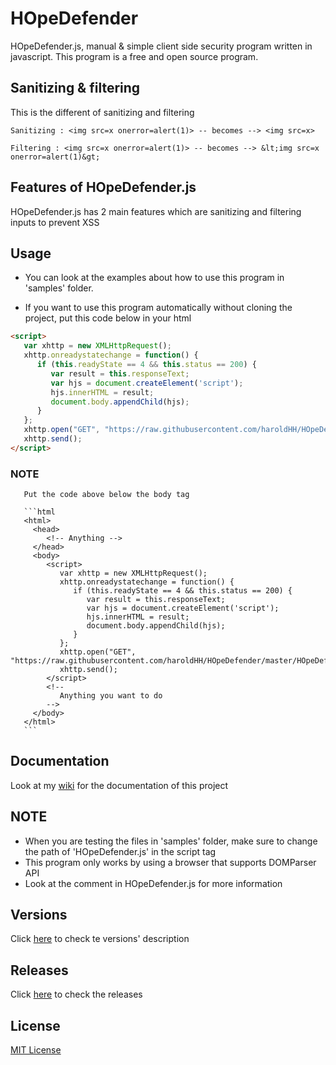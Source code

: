 # HOpeDefender

HOpeDefender.js, manual & simple client side security program written in javascript. This program is a free and open source program.

## Sanitizing & filtering

This is the different of sanitizing and filtering

```text
Sanitizing : <img src=x onerror=alert(1)> -- becomes --> <img src=x>
```

```text
Filtering : <img src=x onerror=alert(1)> -- becomes --> &lt;img src=x onerror=alert(1)&gt;
```

## Features of HOpeDefender.js

   HOpeDefender.js has 2 main features which are sanitizing and filtering inputs to prevent XSS

## Usage

   * You can look at the examples about how to use this program in 'samples' folder.

   * If you want to use this program automatically without cloning the project, put this code below in your html

   ```html
   <script>
      var xhttp = new XMLHttpRequest();
      xhttp.onreadystatechange = function() {
         if (this.readyState == 4 && this.status == 200) {
            var result = this.responseText;
            var hjs = document.createElement('script');
            hjs.innerHTML = result;
            document.body.appendChild(hjs);
         }
      };
      xhttp.open("GET", "https://raw.githubusercontent.com/haroldHH/HOpeDefender/master/HOpeDefender.js");
      xhttp.send();
   </script>
   ```
   ### NOTE
       Put the code above below the body tag
       
       ```html
       <html>
         <head>
            <!-- Anything -->
         </head>
         <body>
            <script>
               var xhttp = new XMLHttpRequest();
               xhttp.onreadystatechange = function() {
                  if (this.readyState == 4 && this.status == 200) {
                     var result = this.responseText;
                     var hjs = document.createElement('script');
                     hjs.innerHTML = result;
                     document.body.appendChild(hjs);
                  }
               };
               xhttp.open("GET", "https://raw.githubusercontent.com/haroldHH/HOpeDefender/master/HOpeDefender.js");
               xhttp.send();
            </script>
            <!--
               Anything you want to do
            -->
         </body>
       </html>
       ```

## Documentation

   Look at my [wiki](https://github.com/haroldHH/HOpeDefender/wiki) for the documentation of this project

## NOTE

   * When you are testing the files in 'samples' folder, make sure to change the path of 'HOpeDefender.js' in the script tag
   * This program only works by using a browser that supports DOMParser API
   * Look at the comment in HOpeDefender.js for more information

## Versions

   Click [here](https://github.com/haroldHH/HOpeDefender/blob/master/VERSIONS.md) to check te versions' description

## Releases

   Click [here](https://github.com/haroldHH/HOpeDefender/releases) to check the releases

## License

   [MIT License](https://github.com/haroldHH/HOpeDefender/blob/master/LICENSE.txt)